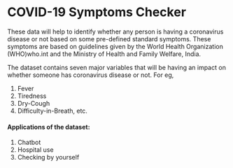# COVID-19 Symptoms Checker
These data will help to identify whether any person is having a coronavirus disease or not based on some pre-defined standard symptoms. These symptoms are based on guidelines given by the World Health Organization (WHO)who.int and the Ministry of Health and Family Welfare, India.

The dataset contains seven major variables that will be having an impact on whether someone has coronavirus disease or not. For eg,

1. Fever
2. Tiredness
3. Dry-Cough
4. Difficulty-in-Breath, etc.

#### Applications of the dataset:
1. Chatbot
2. Hospital use
3. Checking by yourself
